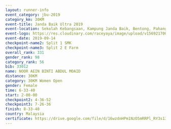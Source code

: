 ```yaml
---
layout: runner-info 
event_category: jbu-2019 
category_km: 30KM 
event-title: Janda Baik Ultra 2019
event-location: Sekolah Kebangsaan, Kampung Janda Baik, Bentong, Pahang, Malaysia 
event-logo: https://res.cloudinary.com/raceyaya/image/upload/v1569217009/logo/janda-baik_vch1pc.jpg 
event-date: 2019-09-14 
checkpoint-name2: Split 1 SMK 
checkpoint-name3: Split 2 E Farm 
overall_rank: 331
gender_rank: 98
category_rank: 56
bib: 33012
name: NOOR AEIN BINTI ABDUL MOAID
distance: 30KM
category: 30KM Women Open
gender: Female
time: 6-33-40
start: 2-00-00
checkpoint2: 4-36-52
checkpoint3: 7-26-36
finish: 8-33-40
country: Malaysia
certificate: https://drive.google.com/file/d/16wzdnHPm1NzO5mRRPl_RY3s13PG2Z1bg/view?usp=sharing
---
```

